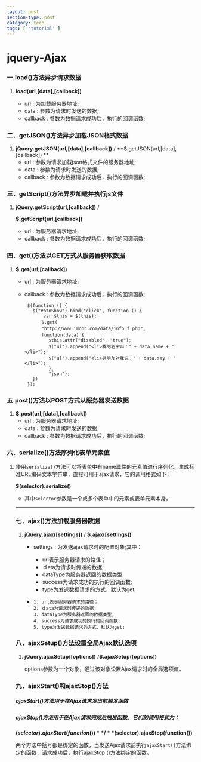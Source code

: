 ```yaml
---
layout: post
section-type: post
category: tech
tags: [ 'tutorial' ]
---
```


# jquery-Ajax

### 一.load()方法异步请求数据

1. **load(url,[data],[callback])**

   * url    :    为加载服务器地址;
   * data    :    参数为请求时发送的数据;
   * callback    :    参数为数据请求成功后，执行的回调函数;

   

### 二．getJSON()方法异步加载JSON格式数据

1. **jQuery.getJSON(url,[data],[callback])**   /
   **$.getJSON(url,[data],[callback]) **
   * url    :    参数为请求加载json格式文件的服务器地址;
   * data    :    参数为请求时发送的数据;
   * callback    :    参数为数据请求成功后，执行的回调函数;

### 三．getScript()方法异步加载并执行js文件

1. **jQuery.getScript(url,[callback])**    /

   **$.getScript(url,[callback])**

   * url    :    为服务器请求地址;
   * callback    :    参数为数据请求成功后，执行的回调函数;

### 四．get()方法以GET方式从服务器获取数据

1. **$.get(url,[callback])**

   * url    :    为服务器请求地址;

   * callback    :    参数为数据请求成功后，执行的回调函数;

     ```
      $(function () {
      	$("#btnShow").bind("click", function () {
      		var $this = $(this);
      	　　$.get(
      	　　"http://www.imooc.com/data/info_f.php",
      	　　function(data) {
              $this.attr("disabled", "true");
              $("ul").append("<li>我的名字叫：" + data.name + "</li>");
              $("ul").append("<li>男朋友对我说：" + data.say + "</li>");
              }, 
              "json");
      	})
      });
     ```

### 五.post()方法以POST方式从服务器发送数据

1. **$.post(url,[data],[callback])**
   * url    :    为服务器请求地址;
   * data    :    参数为请求时发送的数据;
   * callback    :    参数为数据请求成功后，执行的回调函数;

### 六．serialize()方法序列化表单元素值

1. 使用`serialize()`方法可以将表单中有name属性的元素值进行序列化，生成标准URL编码文本字符串，直接可用于ajax请求，它的调用格式如下：

   **$(selector).serialize()**

   * 其中`selector`参数是一个或多个表单中的元素或表单元素本身。

   

   

   ---

   ### 七．ajax()方法加载服务器数据

   1. **jQuery.ajax([settings])**   /   **$.ajax([settings])**

      * settings  :  为发送ajax请求时的配置对象;其中：

        - url表示服务器请求的路径；
        - ｄata为请求时传递的数据;
        - dataType为服务器返回的数据类型;
        - success为请求成功的执行的回调函数;
        - type为发送数据请求的方式，默认为get;

      * ```
        1. url表示服务器请求的路径；
        2. ｄata为请求时传递的数据;
        3. dataType为服务器返回的数据类型;
        4. success为请求成功的执行的回调函数;
        5. type为发送数据请求的方式，默认为get;
        ```

   ### 八．ajaxSetup()方法设置全局Ajax默认选项

   1. **jQuery.ajaxSetup([options])**   /**$.ajaxSetup([options])**

      options参数为一个对象，通过该对象设置Ajax请求时的全局选项值。

   ### 九．ajaxStart()和ajaxStop()方法

   ##### ajaxStart()方法用于在Ajax请求发出前触发函数

   ##### ajaxStop()方法用于在Ajax请求完成后触发函数。它们的调用格式为：

   **$(selector).ajaxStart(function())**   /**$(selector).ajaxStop(function())**

   两个方法中括号都是绑定的函数，当发送Ajax请求前执行`ajaxStart()`方法绑定的函数，请求成功后，执行ajaxStop ()方法绑定的函数。

   

   

   

   

   

   

   

   

   
